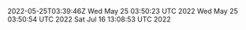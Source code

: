 2022-05-25T03:39:46Z
Wed May 25 03:50:23 UTC 2022
Wed May 25 03:50:54 UTC 2022
Sat Jul 16 13:08:53 UTC 2022
